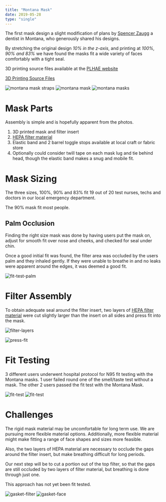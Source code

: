 ```yaml
---
title: "Montana Mask"
date: 2019-05-28
type: "single"
---
```


The first mask design a slight modification of plans by [Spencer Zaugg](https://longliveyoursmile.com/3d-printable-mask-for-covid-19/) a dentist in Montana, who generously shared his designs.

By stretching the original design *10% in the z-axis*, and printing at *100%, 90% and 83%* we have found the masks fit a wide variety of faces comfortably with a tight seal.

3D printing source files available at the [PLHAE website](http://www.plhae.com/montana-mask.php)

<a class="button" href="http://www.plhae.com/montana-mask.php">3D Printing Source Files</a>

![montana mask straps](montana-mask-strap-sm.jpeg)
![montana mask](montana-mask-lugs-sm.jpeg)
![montana masks](montana-masks-sm.jpeg)

# Mask Parts

Assembly is simple and is hopefully apparent from the photos.

1. 3D printed mask and filter insert
2. [HEPA filter material](filter)
3. Elastic band and 2 barrel toggle stops available at local craft or fabric store
4. Optionally could consider twill tape on each mask lug and tie behind head, though the elastic band makes a snug and mobile fit.


# Mask Sizing

The three sizes, 100%, 90% and 83% fit 19 out of 20 test nurses, techs and doctors in our local emergency department.

The 90% mask fit most people.

## Palm Occlusion

Finding the right size mask was done by having users put the mask on, adjust for smooth fit over nose and cheeks, and checked for seal under chin. 

Once a good initial fit was found, the filter area was occluded by the users palm and they inhaled gently. If they were unable to breathe in and no leaks were apparent around the edges, it was deemed a good fit.

![fit-test-palm](palm-test.jpeg)


# Filter Assembly

To obtain adequate seal around the filter insert, two layers of [HEPA filter material](./filter) were cut slightly larger than the insert on all sides and press fit into the mask.

![filter-layers](filter-layers.jpeg)

![press-fit](press-fit.jpeg)

# Fit Testing

3 different users underwent hospital protocol for N95 fit testing with the Montana masks. 1 user failed round one of the smell/taste test without a mask. The other 2 users passed the fit test with the Montana Mask.

![fit-test](fit-test1.jpeg)
![fit-test](fit-test2.jpeg)

# Challenges

The rigid mask material may be uncomfortable for long term use. We are pursuing more flexible material options. Additionally, more flexible material might make fitting a range of face shapes and sizes more feasible.

Also, the two layers of HEPA material are necessary to occlude the gaps around the filter insert, but make breathing difficult for long periods.

Our next step will be to cut a portion out of the top filter, so that the gaps are still occluded by two layers of filter material, but breathing is done through just one.

This approach has not yet been fit tested.

![gasket-filter](gasket-filter.jpeg)
![gasket-face](gasket-face.jpeg)